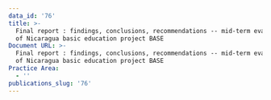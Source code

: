 ```yaml
---
data_id: '76'
title: >-
  Final report : findings, conclusions, recommendations -- mid-term evaluation
  of Nicaragua basic education project BASE
Document URL: >-
  Final report : findings, conclusions, recommendations -- mid-term evaluation
  of Nicaragua basic education project BASE
Practice Area:
  - ''
publications_slug: '76'
---
```

